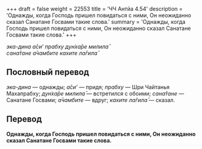 +++
draft = false
weight = 22553
title = 'ЧЧ Антйа 4.54'
description = 'Однажды, когда Господь пришел повидаться с ними, Он неожиданно сказал Санатане Госвами такие слова.'
summary = 'Однажды, когда Господь пришел повидаться с ними, Он неожиданно сказал Санатане Госвами такие слова.'
+++

_эка-дина а̄си’ прабху дун̇ха̄ре милила̄  
сана̄тане а̄чамбите кахите ла̄гила̄_

## Пословный перевод

_эка_\-_дина_ — однажды; _а̄си’_ — придя; _прабху_ — Шри Чайтанья Махапрабху; _дун̇ха̄ре_ _милила̄_ — встретился с обоими; _сана̄тане_ — Санатане Госвами; _а̄чамбите_ — вдруг; _кахите_ _ла̄гила̄_ — сказал.

## Перевод

**Однажды, когда Господь пришел повидаться с ними, Он неожиданно сказал Санатане Госвами такие слова.**
